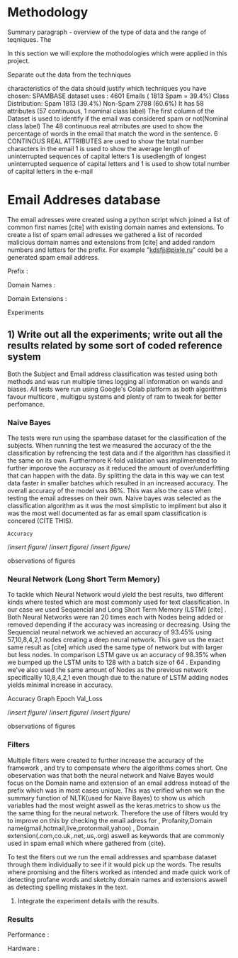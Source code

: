 # Methodology 


Summary paragraph - overview of the type of data and the range of teqniques. 
The 


In this section we will explore the mothodologies which were applied in this project. 



Separate out the data from the techniques

characteristics of the data should justify which techniques you have chosen:
SPAMBASE dataset uses : 4601 Emails ( 1813 Spam = 39.4%)
Class Distribution:
	Spam	  1813  (39.4%)
	Non-Spam  2788  (60.6%)
It has  58 attributes (57 continuous, 1 nominal class label)
The first column of the Dataset is used to identify if the email was considered spam or not(Nominal class label)
The 48 continuous real atrributes are used to show the percentage of words in the email that match the word in the sentence.
6 CONTINOUS REAL ATTRIBUTES  are  used to show the total number characters in the email
1 is used to show the average length of uninterrupted sequences of capital letters
1 is usedlength of longest uninterrupted sequence of capital letters and 1 is used to show 
total number of capital letters in the e-mail


# Email Addreses database

The email adresses were created using a python script which joined a list of common first names [cite] with existing domain names and extensions. To create a list of spam email adresses we gathered a list of recorded malicious domain names and extensions from [cite] and added 
random numbers and letters for the prefix. For example "kdsfjj@pixle.ru" could be a generated spam email address. 

Prefix : 

Domain Names : 

Domain Extensions : 

Experiments 

## 1) Write out all the experiments; write out all the results related by some sort of coded reference system
Both the Subject and Email address classification  was tested using both methods and was run multiple times logging all information 
on wands and biases. All tests were run using Google's Colab platform as both algorithms favour multicore , multigpu systems and plenty of ram
to tweak for better perfomance. 

### Naive Bayes
The tests were run using the spambase dataset for the classification of the subjects. When running the test we measured the accuracy of the 
the classification by refrencing the test data and if the algorithm has classified it the same on its own. Furthermore K-fold validation was implimeneted to further imporove the accuracy as it reduced the amount of over/underfitting that can happen with the data. By splitting the data
in this way we can test data faster in smaller batches which resulted in an increased accuracy. The overall accuracy of the model was 86%. This was also the case when testing the email adresses on their own. Naive bayes was selected as the classification algorithm as it was the most simplistic to impliment but also it was the most well documented as far as email spam classification is concered (CITE THIS).


	Accuracy 	
/*insert figure*/  /*insert figure*/  /*insert figure*/  

observations of figures



### Neural Network (Long Short Term Memory)
To tackle which Neural Network would yield the best results, two different kinds where tested which are most commonly used for text classification. In our case we used Sequencial and Long Short Term Memory (LSTM) [cite] . Both Neural Networks were ran 20 times each with Nodes being added or removed depending if the accuracy was increasing or decreasing. Using the Sequencial neural network we achieved an accuracy of 93.45% using 57,10,8,4,2,1 nodes creating a deep neural network. This gave us the exact same result as [cite] which used the same type of network but with larger but less nodes. In comparison LSTM gave us an accuracy of 98.35% when we bumped up the LSTM units to 128 with a batch size of 64 . Expanding we've also used the same amount of Nodes as the previous network specificallly 10,8,4,2,1 even though due to the nature of LSTM adding nodes yields minimal increase in accuracy. 


Accuracy Graph 		Epoch				Val_Loss

/*insert figure*/  /*insert figure*/  /*insert figure*/  

observations of figures

### Filters 
Multiple filters were created to further increase the accuracy of the framework , and try to compensate where the algorithms comes short. One obeservation was that both the neural network and Naive Bayes would focus on the Domain name and extension of an email address instead of the prefix which was in most cases unique. This was verified when we run the summary function of NLTK(used for Naive Bayes) to show us which variables had the most weight aswell as the keras.metrics to show us the the same thing for the neural network. 
Therefore the use of filters would try to improve on this by checking the email adress for , Profanity,Domain name(gmail,hotmail,live,protonmail,yahoo) , Domain extension(.com,co.uk,.net,.us,.org) aswell as keywords that are commonly used in spam email which where gathered from {cite}.

To test the fiters out we run the email addresses and spambase dataset through them individually  to see if it would pick up the words. The 
results where promising and the filters worked as intended and made quick work of detecting profane words and sketchy domain names and extensions aswell as detecting spelling mistakes in the text. 

1) Integrate the experiment details with the results.


### Results 

Performance : 

Hardware : 

